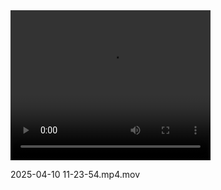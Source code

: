<video width="320" height="240" controls>
  <source src="2025-04-10 11-23-54.mp4.mov" type="video/mp4">
</video>

2025-04-10 11-23-54.mp4.mov
